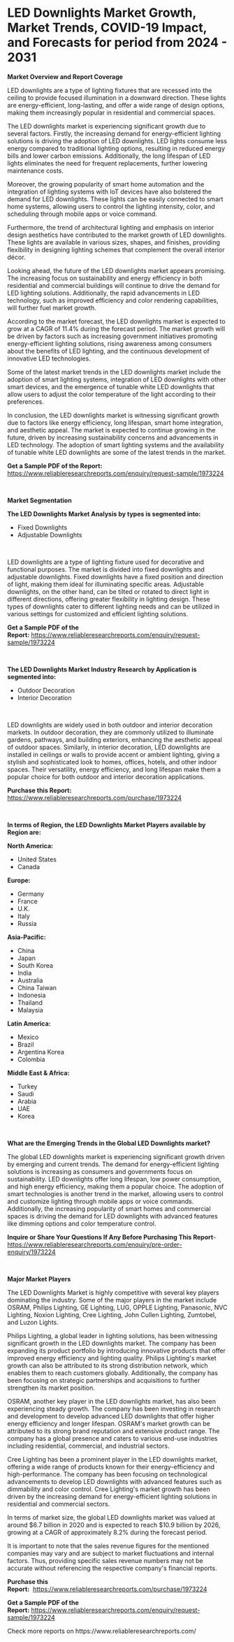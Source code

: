 <p><h1>LED Downlights Market Growth, Market Trends, COVID-19 Impact, and Forecasts for period from 2024 - 2031</h1></p><p><strong>Market Overview and Report Coverage</strong></p>
<p><p>LED downlights are a type of lighting fixtures that are recessed into the ceiling to provide focused illumination in a downward direction. These lights are energy-efficient, long-lasting, and offer a wide range of design options, making them increasingly popular in residential and commercial spaces.</p><p>The LED downlights market is experiencing significant growth due to several factors. Firstly, the increasing demand for energy-efficient lighting solutions is driving the adoption of LED downlights. LED lights consume less energy compared to traditional lighting options, resulting in reduced energy bills and lower carbon emissions. Additionally, the long lifespan of LED lights eliminates the need for frequent replacements, further lowering maintenance costs.</p><p>Moreover, the growing popularity of smart home automation and the integration of lighting systems with IoT devices have also bolstered the demand for LED downlights. These lights can be easily connected to smart home systems, allowing users to control the lighting intensity, color, and scheduling through mobile apps or voice command.</p><p>Furthermore, the trend of architectural lighting and emphasis on interior design aesthetics have contributed to the market growth of LED downlights. These lights are available in various sizes, shapes, and finishes, providing flexibility in designing lighting schemes that complement the overall interior décor.</p><p>Looking ahead, the future of the LED downlights market appears promising. The increasing focus on sustainability and energy efficiency in both residential and commercial buildings will continue to drive the demand for LED lighting solutions. Additionally, the rapid advancements in LED technology, such as improved efficiency and color rendering capabilities, will further fuel market growth.</p><p>According to the market forecast, the LED downlights market is expected to grow at a CAGR of 11.4% during the forecast period. The market growth will be driven by factors such as increasing government initiatives promoting energy-efficient lighting solutions, rising awareness among consumers about the benefits of LED lighting, and the continuous development of innovative LED technologies.</p><p>Some of the latest market trends in the LED downlights market include the adoption of smart lighting systems, integration of LED downlights with other smart devices, and the emergence of tunable white LED downlights that allow users to adjust the color temperature of the light according to their preferences.</p><p>In conclusion, the LED downlights market is witnessing significant growth due to factors like energy efficiency, long lifespan, smart home integration, and aesthetic appeal. The market is expected to continue growing in the future, driven by increasing sustainability concerns and advancements in LED technology. The adoption of smart lighting systems and the availability of tunable white LED downlights are some of the latest trends in the market.</p></p>
<p><strong>Get a Sample PDF of the Report:</strong> <a href="https://www.reliableresearchreports.com/enquiry/request-sample/1973224">https://www.reliableresearchreports.com/enquiry/request-sample/1973224</a></p>
<p>&nbsp;</p>
<p><strong>Market Segmentation</strong></p>
<p><strong>The LED Downlights Market Analysis by types is segmented into:</strong></p>
<p><ul><li>Fixed Downlights</li><li>Adjustable Downlights</li></ul></p>
<p>&nbsp;</p>
<p><p>LED downlights are a type of lighting fixture used for decorative and functional purposes. The market is divided into fixed downlights and adjustable downlights. Fixed downlights have a fixed position and direction of light, making them ideal for illuminating specific areas. Adjustable downlights, on the other hand, can be tilted or rotated to direct light in different directions, offering greater flexibility in lighting design. These types of downlights cater to different lighting needs and can be utilized in various settings for customized and efficient lighting solutions.</p></p>
<p><strong>Get a Sample PDF of the Report:</strong>&nbsp;<a href="https://www.reliableresearchreports.com/enquiry/request-sample/1973224">https://www.reliableresearchreports.com/enquiry/request-sample/1973224</a></p>
<p>&nbsp;</p>
<p><strong>The LED Downlights Market Industry Research by Application is segmented into:</strong></p>
<p><ul><li>Outdoor Decoration</li><li>Interior Decoration</li></ul></p>
<p>&nbsp;</p>
<p><p>LED downlights are widely used in both outdoor and interior decoration markets. In outdoor decoration, they are commonly utilized to illuminate gardens, pathways, and building exteriors, enhancing the aesthetic appeal of outdoor spaces. Similarly, in interior decoration, LED downlights are installed in ceilings or walls to provide accent or ambient lighting, giving a stylish and sophisticated look to homes, offices, hotels, and other indoor spaces. Their versatility, energy efficiency, and long lifespan make them a popular choice for both outdoor and interior decoration applications.</p></p>
<p><strong>Purchase this Report:</strong>&nbsp; <a href="https://www.reliableresearchreports.com/purchase/1973224">https://www.reliableresearchreports.com/purchase/1973224</a></p>
<p>&nbsp;</p>
<p><strong>In terms of Region, the LED Downlights Market Players available by Region are:</strong></p>
<p>
    <p> <strong> North America: </strong>
        <ul>
            <li>United States</li>
            <li>Canada</li>
        </ul>
        </p> 
    <p> <strong> Europe: </strong>
        <ul>
            <li>Germany</li>
            <li>France</li>
            <li>U.K.</li>
            <li>Italy</li>
            <li>Russia</li>
        </ul>
        </p> 
    <p> <strong> Asia-Pacific: </strong>
        <ul>
            <li>China</li>
            <li>Japan</li>
            <li>South Korea</li>
            <li>India</li>
            <li>Australia</li>
            <li>China Taiwan</li>
            <li>Indonesia</li>
            <li>Thailand</li>
            <li>Malaysia</li>
        </ul>
        </p> 
    <p> <strong> Latin America: </strong>
        <ul>
            <li>Mexico</li>
            <li>Brazil</li>
            <li>Argentina Korea</li>
            <li>Colombia</li>
        </ul>
        </p> 
    <p> <strong> Middle East & Africa: </strong>
        <ul>
            <li>Turkey</li>
            <li>Saudi</li>
            <li>Arabia</li>
            <li>UAE</li>
            <li>Korea</li>
        </ul>
    </p>
    </p>
<p>&nbsp;</p>
<p><strong>What are the Emerging Trends in the Global LED Downlights market?</strong></p>
<p><p>The global LED downlights market is experiencing significant growth driven by emerging and current trends. The demand for energy-efficient lighting solutions is increasing as consumers and governments focus on sustainability. LED downlights offer long lifespan, low power consumption, and high energy efficiency, making them a popular choice. The adoption of smart technologies is another trend in the market, allowing users to control and customize lighting through mobile apps or voice commands. Additionally, the increasing popularity of smart homes and commercial spaces is driving the demand for LED downlights with advanced features like dimming options and color temperature control.</p></p>
<p><strong>Inquire or Share Your Questions If Any Before Purchasing This Report</strong>- <a href="https://www.reliableresearchreports.com/enquiry/pre-order-enquiry/1973224">https://www.reliableresearchreports.com/enquiry/pre-order-enquiry/1973224</a></p>
<p>&nbsp;</p>
<p><strong>Major Market Players</strong></p>
<p><p>The LED Downlights Market is highly competitive with several key players dominating the industry. Some of the major players in the market include OSRAM, Philips Lighting, GE Lighting, LUG, OPPLE Lighting, Panasonic, NVC Lighting, Noxion Lighting, Cree Lighting, John Cullen Lighting, Zumtobel, and Luzon Lights.</p><p>Philips Lighting, a global leader in lighting solutions, has been witnessing significant growth in the LED downlights market. The company has been expanding its product portfolio by introducing innovative products that offer improved energy efficiency and lighting quality. Philips Lighting's market growth can also be attributed to its strong distribution network, which enables them to reach customers globally. Additionally, the company has been focusing on strategic partnerships and acquisitions to further strengthen its market position.</p><p>OSRAM, another key player in the LED downlights market, has also been experiencing steady growth. The company has been investing in research and development to develop advanced LED downlights that offer higher energy efficiency and longer lifespan. OSRAM's market growth can be attributed to its strong brand reputation and extensive product range. The company has a global presence and caters to various end-use industries including residential, commercial, and industrial sectors.</p><p>Cree Lighting has been a prominent player in the LED downlights market, offering a wide range of products known for their energy-efficiency and high-performance. The company has been focusing on technological advancements to develop LED downlights with advanced features such as dimmability and color control. Cree Lighting's market growth has been driven by the increasing demand for energy-efficient lighting solutions in residential and commercial sectors.</p><p>In terms of market size, the global LED downlights market was valued at around $6.7 billion in 2020 and is expected to reach $10.9 billion by 2026, growing at a CAGR of approximately 8.2% during the forecast period.</p><p>It is important to note that the sales revenue figures for the mentioned companies may vary and are subject to market fluctuations and internal factors. Thus, providing specific sales revenue numbers may not be accurate without referencing the respective company's financial reports.</p></p>
<p><strong>Purchase this Report:</strong>&nbsp;&nbsp;<a href="https://www.reliableresearchreports.com/purchase/1973224">https://www.reliableresearchreports.com/purchase/1973224</a></p>
<p></p>
<p><strong>Get a Sample PDF of the Report:</strong>&nbsp;<a href="https://www.reliableresearchreports.com/enquiry/request-sample/1973224">https://www.reliableresearchreports.com/enquiry/request-sample/1973224</a></p>
<p>Check more reports on https://www.reliableresearchreports.com/</p>
